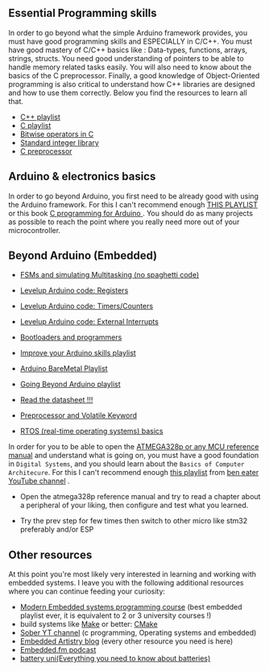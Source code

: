 
## Essential Programming skills
In order to go beyond what the simple Arduino framework provides, you must have good programming skills and ESPECIALLY in C/C++. You must have good mastery of C/C++ basics like
: Data-types, functions, arrays, strings, structs. You need good understanding of pointers to be able to handle memory related tasks easily. You will also need to know about the basics of the C preprocessor. Finally, a good knowledge of Object-Oriented programming is also critical to understand how C++ libraries are designed and how to use them correctly. Below you find the resources to learn all that.

* [C++ playlist](https://www.youtube.com/playlist?list=PLmpc3xvYSk4wDCP5zjt2QQXe8-JGHa4Kt) 
* [C playlist](https://www.youtube.com/playlist?list=PL6gx4Cwl9DGAKIXv8Yr6nhGJ9Vlcjyymq)
* [Bitwise operators in C](https://www.youtube.com/watch?v=cLcQyOy73c0)
* [Standard integer library](https://www.youtube.com/watch?v=9uvj6eugbJE)
* [C preprocessor](https://www.programiz.com/c-programming/c-preprocessor-macros)

## Arduino & electronics basics
In order to go beyond Arduino, you first need to be already good with using the Arduino framework. For this I can't recommend enough [THIS PLAYLIST](https://www.youtube.com/playlist?list=PLGs0VKk2DiYw-L-RibttcvK-WBZm8WLEP) or this book [C programming for Arduino ](https://freecomputerbooks.com/C-Programming-for-Arduino.html). You should do as many projects as possible to reach the point where you really need more out of your microcontroller. 


## Beyond Arduino (Embedded)

* [FSMs and simulating Multitasking (no spaghetti code)](https://www.youtube.com/watch?v=v8KXa5uRavg)

* [Levelup Arduino code: Registers](https://www.youtube.com/watch?v=6q1yEb_ukw8) 

* [Levelup Arduino code: Timers/Counters](https://www.youtube.com/watch?v=2kr5A350H7E) 

* [Levelup Arduino code: External Interrupts](https://www.youtube.com/watch?v=J61_PKyWjxU) 

* [Bootloaders and programmers](https://www.youtube.com/watch?v=dcLeKj00t_I) 

* [Improve your Arduino skills playlist](https://www.youtube.com/watch?v=4L-oet6P_lI&list=PL0K4VDicBzshahIHJGAVyZFCBNHbi1fqF)

* [Arduino BareMetal Playlist](https://www.youtube.com/playlist?list=PLNyfXcjhOAwOF-7S-ZoW2wuQ6Y-4hfjMR)

* [Going Beyond Arduino playlist](https://www.youtube.com/watch?v=bEJ7qRkQpOQ&list=PLVT2wB-IEJ0By8e-VMSGATXUQRsErBF-j)

* [Read the datasheet !!!](https://www.youtube.com/watch?v=cXpeTxC3_A4)

* [Preprocessor and Volatile Keyword](https://www.youtube.com/watch?v=5MzilJ2-MGY&list=PLPW8O6W-1chwyTzI3BHwBLbGQoPFxPAPM&index=40)

* [RTOS (real-time operating systems) basics](https://www.youtube.com/watch?v=F321087yYy4&list=PLXyB2ILBXW5FLc7j2hLcX6sAGbmH0JxX8)

In order for you to be able to open the [ATMEGA328p or any MCU reference manual](https://ww1.microchip.com/downloads/en/DeviceDoc/Atmel-7810-Automotive-Microcontrollers-ATmega328P_Datasheet.pdf) and understand what is going on, you must have a good foundation in `Digital Systems`, and you should learn about the `Basics of Computer Architecure`. For this I can't recommend enough [this playlist](https://www.youtube.com/watch?v=HyznrdDSSGM&list=PLowKtXNTBypGqImE405J2565dvjafglHU) from [ben eater YouTube channel](https://www.youtube.com/c/BenEater) .

- Open the atmega328p reference manual and try to read a chapter about a peripheral of your liking, then configure and test what you learned.

- Try the prev step for few times then switch to other micro like stm32 preferably and/or ESP


## Other resources

At this point you're most likely very interested in learning and working with embedded systems. I leave you with the following additional resources where you can continue feeding your curiosity:


 * [Modern Embedded systems programming course](https://www.youtube.com/watch?v=e_Mfvat9mAA&list=PLPW8O6W-1chwyTzI3BHwBLbGQoPFxPAPM) (best embedded playlist ever, it is equivalent to 2 or 3 university courses !)
 * build systems like [Make](https://www.youtube.com/watch?v=rF--wOD4H8I) or better: [CMake](https://www.youtube.com/watch?v=nlKcXPUJGwA&list=PLalVdRk2RC6o5GHu618ARWh0VO0bFlif4)
 * [Sober YT channel](https://www.youtube.com/c/JacobSorber) (c programming, Operating systems and embedded) 
 * [Embedded Artistry blog](https://embeddedartistry.com/) (every other resource you need is here)
 * [Embedded.fm podcast](https://podcasts.google.com/feed/aHR0cHM6Ly9tYWtpbmdlbWJlZGRlZHN5c3RlbXMubGlic3luLmNvbS9yc3M?sa=X&ved=0CAMQ4aUDahcKEwjggoCy6JL3AhUAAAAAHQAAAAAQAQ)
 * [battery uni(Everything you need to know about batteries)](https://batteryuniversity.com/articles)


 
